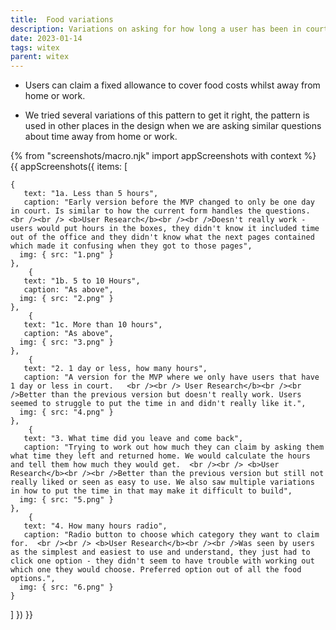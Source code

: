 ```yaml
---
title:  Food variations
description: Variations on asking for how long a user has been in court to determine the food allowance they could claim
date: 2023-01-14
tags: witex
parent: witex
---
```


* Users can claim a fixed allowance to cover food costs whilst away from home or work.

* We tried several variations of this pattern to get it right, the pattern is used in other places in the design when we are asking similar questions about time away from home or work.

<!-- ## User needs

<b>As a prosecuter </b>
I need to find a case<br />

<b>As a prosecuter </b>
I need to do the thing<br /> -->




{% from "screenshots/macro.njk" import appScreenshots with context %}
{{ appScreenshots({
  items: [

    {
       text: "1a. Less than 5 hours",
       caption: "Early version before the MVP changed to only be one day in court. Is similar to how the current form handles the questions.  <br /><br /> <b>User Research</b><br /><br />Doesn't really work - users would put hours in the boxes, they didn't know it included time out of the office and they didn't know what the next pages contained which made it confusing when they got to those pages",
      img: { src: "1.png" }
    },
        {
       text: "1b. 5 to 10 Hours",
       caption: "As above",
      img: { src: "2.png" }
    },
        {
       text: "1c. More than 10 hours",
       caption: "As above",
      img: { src: "3.png" }
    },
        {
       text: "2. 1 day or less, how many hours",
       caption: "A version for the MVP where we only have users that have 1 day or less in court.   <br /><br /> User Research</b><br /><br />Better than the previous version but doesn't really work. Users seemed to struggle to put the time in and didn't really like it.",
      img: { src: "4.png" }
    },
        {
       text: "3. What time did you leave and come back",
       caption: "Trying to work out how much they can claim by asking them what time they left and returned home. We would calculate the hours and tell them how much they would get.  <br /><br /> <b>User Research</b><br /><br />Better than the previous version but still not really liked or seen as easy to use. We also saw multiple variations in how to put the time in that may make it difficult to build",
      img: { src: "5.png" }
    },
        {
       text: "4. How many hours radio",
       caption: "Radio button to choose which category they want to claim for.  <br /><br /> <b>User Research</b><br /><br />Was seen by users as the simplest and easiest to use and understand, they just had to click one option - they didn't seem to have trouble with working out which one they would choose. Preferred option out of all the food options.",
      img: { src: "6.png" }
    }
       
        
          
  ]
}) }}



<!-- ## User research -->